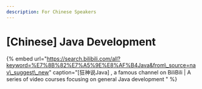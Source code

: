 ```yaml
---
description: For Chinese Speakers
---
```


# \[Chinese\] Java Development



{% embed url="https://search.bilibili.com/all?keyword=%E7%8B%82%E7%A5%9E%E8%AF%B4Java&from\_source=nav\_suggest\_new" caption="\[狂神说Java\] , a famous channel on BiliBili \| A series of video courses focusing on general Java development " %}



